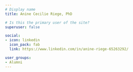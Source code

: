 ```yaml
---
# Display name
title: Anine Cecilie Riege, PhD

# Is this the primary user of the site?
superuser: false

social:
- icon: linkedin
  icon_pack: fab
  link: https://www.linkedin.com/in/anine-riege-65263292/

user_groups:
- Alumni
---
```

